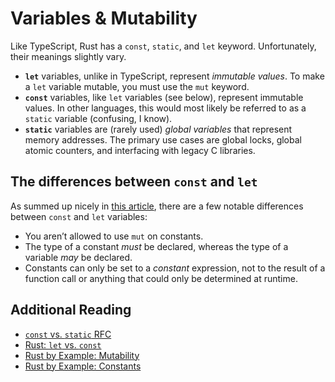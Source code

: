 # Variables & Mutability

Like TypeScript, Rust has a `const`, `static`, and `let` keyword. Unfortunately, their meanings slightly vary.

- **`let`** variables, unlike in TypeScript, represent *immutable values*. To make a `let` variable mutable, you must use the `mut` keyword.
- **`const`** variables, like `let` variables (see below), represent immutable values. In other languages, this would most likely be referred to as a `static` variable (confusing, I know).
- **`static`** variables are (rarely used) *global variables* that represent memory addresses. The primary use cases are global locks, global atomic counters, and interfacing with legacy C libraries.

## The differences between `const` and `let`

As summed up nicely in [this article](https://nickymeuleman.netlify.app/garden/rust-let-const), there are a few notable differences between `const` and `let` variables:

- You aren’t allowed to use `mut` on constants.
- The type of a constant _must_ be declared, whereas the type of a variable _may_ be declared.
- Constants can only be set to a *constant* expression, not to the result of a function call or anything that could only be determined at runtime.

## Additional Reading

- [`const` vs. `static` RFC](https://github.com/rust-lang/rfcs/blob/master/text/0246-const-vs-static.md)
- [Rust: `let` vs. `const`](https://nickymeuleman.netlify.app/garden/rust-let-const)
- [Rust by Example: Mutability](https://doc.rust-lang.org/rust-by-example/variable_bindings/mut.html)
- [Rust by Example: Constants](https://doc.rust-lang.org/rust-by-example/custom_types/constants.html)
